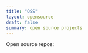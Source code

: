 ```yaml
---
title: "OSS"
layout: opensource
draft: false
summary: open source projects
---
```


Open source repos:
